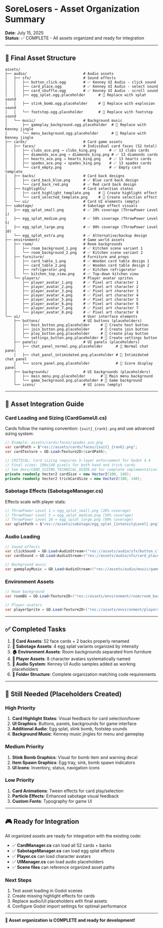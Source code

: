# SoreLosers - Asset Organization Summary

**Date**: July 15, 2025  
**Status**: ✅ COMPLETE - All assets organized and ready for integration  

---

## 📂 **Final Asset Structure**

```
assets/
├── audio/                          # Audio assets
│   ├── sfx/                        # Sound effects
│   │   ├── button_click.ogg        # ✅ Kenney UI Audio - click sound
│   │   ├── card_place.ogg          # ✅ Kenney UI Audio - select sound  
│   │   ├── card_shuffle.ogg        # ✅ Kenney UI Audio - scroll sound
│   │   ├── egg_splat.ogg.placeholder      # 🔄 Replace with splat sound
│   │   ├── stink_bomb.ogg.placeholder     # 🔄 Replace with explosion sound
│   │   └── footstep.ogg.placeholder       # 🔄 Replace with footstep sound
│   └── music/                      # Background music
│       ├── gameplay_background.ogg.placeholder  # 🔄 Replace with Kenney jingle
│       └── menu_background.ogg.placeholder      # 🔄 Replace with Kenney jingle
├── cards/                          # Card game assets
│   ├── faces/                      # Individual card faces (52 total)
│   │   ├── clubs_ace.png → clubs_king.png      # ✅ 13 clubs cards
│   │   ├── diamonds_ace.png → diamonds_king.png # ✅ 13 diamonds cards  
│   │   ├── hearts_ace.png → hearts_king.png    # ✅ 13 hearts cards
│   │   ├── spades_ace.png → spades_king.png    # ✅ 13 spades cards
│   │   └── card_empty.png                      # ✅ Empty card template
│   ├── backs/                      # Card back designs
│   │   ├── card_back_blue.png      # ✅ Blue card back design
│   │   └── card_back_red.png       # ✅ Red card back design
│   ├── highlights/                 # Card selection states
│   │   ├── card_highlight_template.png    # 🔄 Create highlight effect
│   │   └── card_selected_template.png     # 🔄 Create selection effect
│   └── ui/                         # Card UI elements (empty)
├── sabotage/                       # Sabotage effect visuals
│   ├── egg_splat_small.png         # ✅ 20% coverage (ThrowPower Level 1)
│   ├── egg_splat_medium.png        # ✅ 50% coverage (ThrowPower Level 5)
│   ├── egg_splat_large.png         # ✅ 80% coverage (ThrowPower Level 10)
│   └── egg_splat_extra.png         # ✅ Alternative/backup design
├── environment/                    # Game world assets
│   ├── room/                       # Room backgrounds
│   │   ├── room_background_1.png   # ✅ Kitchen scene variant 1
│   │   └── room_background_2.png   # ✅ Kitchen scene variant 2
│   ├── furniture/                  # Furniture and props
│   │   ├── card_table_1.png        # ✅ Wooden card table design 1
│   │   ├── card_table_2.png        # ✅ Wooden card table design 2
│   │   ├── refrigerator.png        # ✅ Kitchen refrigerator
│   │   └── kitchen_top_view.png    # ✅ Top-down kitchen view
│   └── players/                    # Player avatar sprites
│       ├── player_avatar_1.png     # ✅ Pixel art character 1
│       ├── player_avatar_2.png     # ✅ Pixel art character 2
│       ├── player_avatar_3.png     # ✅ Pixel art character 3
│       ├── player_avatar_4.png     # ✅ Pixel art character 4
│       ├── player_avatar_5.png     # ✅ Pixel art character 5
│       ├── player_avatar_6.png     # ✅ Pixel art character 6
│       ├── player_avatar_7.png     # ✅ Pixel art character 7
│       └── player_avatar_8.png     # ✅ Pixel art character 8
└── ui/                             # User interface elements
    ├── buttons/                    # UI buttons (placeholders)
    │   ├── host_button.png.placeholder     # 🔄 Create host button
    │   ├── join_button.png.placeholder     # 🔄 Create join button
    │   ├── play_button.png.placeholder     # 🔄 Create play button
    │   └── settings_button.png.placeholder # 🔄 Create settings button
    ├── panels/                     # UI panels (placeholders)
    │   ├── chat_panel_normal.png.placeholder      # 🔄 Normal chat panel
    │   ├── chat_panel_intimidated.png.placeholder # 🔄 Intimidated chat panel
    │   └── score_panel.png.placeholder            # 🔄 Score display panel
    ├── backgrounds/                # UI backgrounds (placeholders)
    │   ├── main_menu.png.placeholder       # 🔄 Main menu background
    │   └── game_background.png.placeholder # 🔄 Game background
    └── icons/                      # UI icons (empty)
```

---

## 🎯 **Asset Integration Guide**

### **Card Loading and Sizing (CardGameUI.cs)**
Cards follow the naming convention: `{suit}_{rank}.png` and use advanced sizing system:
```csharp
// Example: assets/cards/faces/spades_ace.png
var cardPath = $"res://assets/cards/faces/{suit}_{rank}.png";
var cardTexture = GD.Load<Texture2D>(cardPath);

// CRITICAL: Card sizing requires 5-layer enforcement for Godot 4.4
// Final sizes: 100x140 pixels for both hand and trick cards
// See docs/CARD_SIZING_TECHNICAL_GUIDE.md for complete implementation
private readonly Vector2 cardSize = new Vector2(100, 140);
private readonly Vector2 trickCardSize = new Vector2(100, 140);
```

### **Sabotage Effects (SabotageManager.cs)**
Effects scale with player stats:
```csharp
// ThrowPower Level 1 = egg_splat_small.png (20% coverage)
// ThrowPower Level 5 = egg_splat_medium.png (50% coverage)  
// ThrowPower Level 10 = egg_splat_large.png (80% coverage)
var splatPath = $"res://assets/sabotage/egg_splat_{intensityLevel}.png";
```

### **Audio Loading**
```csharp
// Sound effects
var clickSound = GD.Load<AudioStream>("res://assets/audio/sfx/button_click.ogg");
var cardSound = GD.Load<AudioStream>("res://assets/audio/sfx/card_place.ogg");

// Background music
var gameplayMusic = GD.Load<AudioStream>("res://assets/audio/music/gameplay_background.ogg");
```

### **Environment Assets**
```csharp
// Room background
var roomBG = GD.Load<Texture2D>("res://assets/environment/room/room_background_1.png");

// Player avatars
var playerSprite = GD.Load<Texture2D>("res://assets/environment/players/player_avatar_1.png");
```

---

## ✅ **Completed Tasks**

1. **📝 Card Assets**: 52 face cards + 2 backs properly renamed
2. **🥚 Sabotage Assets**: 4 egg splat variants organized by intensity  
3. **🏠 Environment Assets**: Room backgrounds separated from furniture
4. **👤 Player Assets**: 8 character avatars systematically named
5. **🎵 Audio System**: Kenney UI Audio samples added as working placeholders
6. **📁 Folder Structure**: Complete organization matching code requirements

---

## 🔄 **Still Needed (Placeholders Created)**

### **High Priority**
1. **Card Highlight States**: Visual feedback for card selection/hover
2. **UI Graphics**: Buttons, panels, backgrounds for game interface
3. **Additional Audio**: Egg splat, stink bomb, footstep sounds
4. **Background Music**: Kenney music jingles for menu and gameplay

### **Medium Priority**  
1. **Stink Bomb Graphics**: Visual for bomb item and warning decal
2. **Item Spawn Graphics**: Egg tray, sink, bomb spawn indicators
3. **UI Icons**: Inventory, status, navigation icons

### **Low Priority**
1. **Card Animations**: Tween effects for card play/selection
2. **Particle Effects**: Enhanced sabotage visual feedback
3. **Custom Fonts**: Typography for game UI

---

## 🎮 **Ready for Integration**

All organized assets are ready for integration with the existing code:
- ✅ **CardManager.cs** can load all 52 cards + backs
- ✅ **SabotageManager.cs** can load egg splat effects  
- ✅ **Player.cs** can load character avatars
- ✅ **UIManager.cs** can load audio placeholders
- ✅ **Scene files** can reference organized asset paths

### **Next Steps**
1. Test asset loading in Godot scenes
2. Create missing highlight effects for cards
3. Replace audio/UI placeholders with final assets
4. Configure Godot import settings for optimal performance

---

**🎉 Asset organization is COMPLETE and ready for development!** 